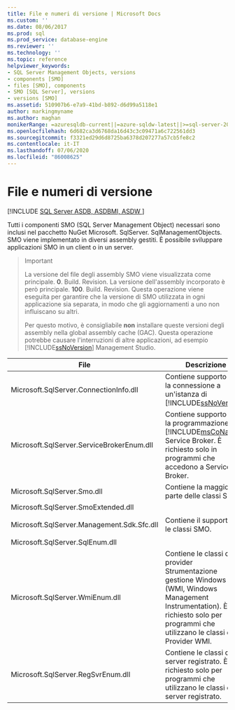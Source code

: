 ```yaml
---
title: File e numeri di versione | Microsoft Docs
ms.custom: ''
ms.date: 08/06/2017
ms.prod: sql
ms.prod_service: database-engine
ms.reviewer: ''
ms.technology: ''
ms.topic: reference
helpviewer_keywords:
- SQL Server Management Objects, versions
- components [SMO]
- files [SMO], components
- SMO [SQL Server], versions
- versions [SMO]
ms.assetid: 510907b6-e7a9-41bd-b892-d6d99a5118e1
author: markingmyname
ms.author: maghan
monikerRange: =azuresqldb-current||=azure-sqldw-latest||>=sql-server-2016||=sqlallproducts-allversions||>=sql-server-linux-2017||=azuresqldb-mi-current
ms.openlocfilehash: 6d682ca3d6768da16d43c3c09471a6c722561dd3
ms.sourcegitcommit: f3321ed29d6d8725ba6378d207277a57cb5fe8c2
ms.contentlocale: it-IT
ms.lasthandoff: 07/06/2020
ms.locfileid: "86008625"
---
```

# <a name="files-and-version-numbers"></a>File e numeri di versione
[!INCLUDE [SQL Server ASDB, ASDBMI, ASDW ](../../includes/applies-to-version/sql-asdb-asdbmi-asa.md)]

  Tutti i componenti SMO (SQL Server Management Object) necessari sono inclusi nel pacchetto NuGet Microsoft. SqlServer. SqlManagementObjects. SMO viene implementato in diversi assembly gestiti. È possibile sviluppare applicazioni SMO in un client o in un server.  

> > [!Important]
> > La versione del file degli assembly SMO viene visualizzata come principale. **0**. Build. Revision. La versione dell'assembly incorporato è però principale. **100**. Build. Revision. Questa operazione viene eseguita per garantire che la versione di SMO utilizzata in ogni applicazione sia separata, in modo che gli aggiornamenti a uno non influiscano su altri.
> > 
> > Per questo motivo, è consigliabile **non** installare queste versioni degli assembly nella global assembly cache (GAC). Questa operazione potrebbe causare l'interruzioni di altre applicazioni, ad esempio [!INCLUDE[ssNoVersion](../../includes/ssnoversion-md.md)] Management Studio. 
  
|File|Descrizione|  
|-----------|-----------------|  
|Microsoft.SqlServer.ConnectionInfo.dll|Contiene supporto per la connessione a un'istanza di [!INCLUDE[ssNoVersion](../../includes/ssnoversion-md.md)].|  
|Microsoft.SqlServer.ServiceBrokerEnum.dll|Contiene supporto per la programmazione di [!INCLUDE[msCoName](../../includes/msconame-md.md)] Service Broker. È richiesto solo in programmi che accedono a Service Broker.|  
|Microsoft.SqlServer.Smo.dll|Contiene la maggior parte delle classi SMO.|  
|Microsoft.SqlServer.SmoExtended.dll<br /><br /> Microsoft.SqlServer.Management.Sdk.Sfc.dll<br /><br /> Microsoft.SqlServer.SqlEnum.dll|Contiene il supporto per le classi SMO.|  
|Microsoft.SqlServer.WmiEnum.dll|Contiene le classi del provider Strumentazione gestione Windows (WMI, Windows Management Instrumentation). È richiesto solo per programmi che utilizzano le classi del Provider WMI.|  
|Microsoft.SqlServer.RegSvrEnum.dll|Contiene le classi del server registrato. È richiesto solo per programmi che utilizzano le classi del server registrato.|  
  
  
